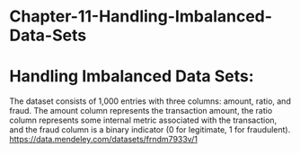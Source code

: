# Chapter-11-Handling-Imbalanced-Data-Sets
# Handling Imbalanced Data Sets:

The dataset consists of 1,000 entries with three columns: amount, ratio, and fraud. The amount column represents the transaction amount, the ratio column represents some internal metric associated with the transaction, and the fraud column is a binary indicator (0 for legitimate, 1 for fraudulent).
https://data.mendeley.com/datasets/frndm7933v/1
